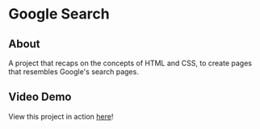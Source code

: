 # Google Search

## About

A project that recaps on the concepts of HTML and CSS, to create pages that resembles Google's search pages.

## Video Demo

View this project in action [here](https://youtu.be/F4lacrZCBHc)!
